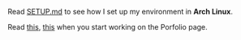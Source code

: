 Read [SETUP.md](SETUP.md) to see how I set up my environment in **Arch Linux**.

Read [this](https://reactjs.org/docs/components-and-props.html), [this](https://reactjs.org/docs/react-component.html#constructor) when you start working on the Porfolio page.